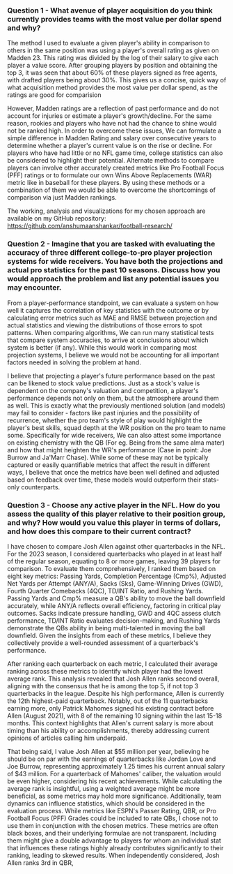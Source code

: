 ### Question 1 - What avenue of player acquisition do you think currently provides teams with the most value per dollar spend and why?
The method I used to evaluate a given player's ability in comparison to others in the same position was using a player's overall rating as given on Madden 23. This rating was divided by the log of their salary to give each player a value score. After grouping players by position and obtaining the top 3, it was seen that about 60% of these players signed as free agents, with drafted players being about 30%. This gives us a concise, quick way of what acquisition method provides the most value per dollar spend, as the ratings are good for comparision

However, Madden ratings are a reflection of past performance and do not account for injuries or estimate a player's growth/decline. For the same reason, rookies and players who have not had the chance to shine would not be ranked high. In order to overcome these issues, We can formulate a simple difference in Madden Rating and salary over consecutive years to determine whether a player's current value is on the rise or decline. For players who have had little or no NFL game time, college statistics can also be considered to highlight their potential. Alternate methods to compare players can involve other accurately created metrics like Pro Football Focus (PFF) ratings or to formulate our own Wins Above Replacements (WAR) metric like in baseball for these players. By using these methods or a combination of them we would be able to overcome the shortcomings of comparison via just Madden rankings.

The working, analysis and visualizations for my chosen approach are available on my GitHub repository: <a> https://github.com/anshumaanshankar/football-research/ </a>

### Question 2 - Imagine that you are tasked with evaluating the accuracy of three different college-to-pro player projection systems for wide receivers. You have both the projections and actual pro statistics for the past 10 seasons. Discuss how you would approach the problem and list any potential issues you may encounter. 

From a player-performance standpoint, we can evaluate a system on how well it captures the correlation of key statistics with the outcome or by calculating error metrics such as MAE and RMSE between projection and actual statistics and viewing the distributions of those errors to spot patterns. When comparing algorithms, We can run many statistical tests that compare system accuracies, to arrive at conclusions about which system is better (if any). While this would work in comparing most projection systems, I believe we would not be accounting for all important factors needed in solving the problem at hand. 

I believe that projecting a player's future performance based on the past can be likened to stock value predictions. Just as a stock's value is dependent on the company's valuation and competition, a player's performance depends not only on them, but the atmosphere around them as well. This is exactly what the previously mentioned solution (and models) may fail to consider - factors like past injuries and the possibility of recurrence, whether the pro team's style of play would highlight the player's best skills, squad depth at the WR position on the pro team to name some. Specifically for wide receivers, We can also attest some importance on existing chemistry with the QB (For eg. Being from the same alma mater) and how that might heighten the WR's performance (Case in point: Joe Burrow and Ja'Marr Chase). While some of these may not be typically captured or easily quantifiable metrics that affect the result in different ways, I believe that once the metrics have been well defined and adjusted based on feedback over time, these models would outperform their stats-only counterparts. 

### Question 3 - Choose any active player in the NFL. How do you assess the quality of this player relative to their position group, and why? How would you value this player in terms of dollars, and how does this compare to their current contract?

I have chosen to compare Josh Allen against other quarterbacks in the NFL. For the 2023 season, I considered quarterbacks who played in at least half of the regular season, equating to 8 or more games, leaving 39 players for comparison. To evaluate them comprehensively, I ranked them based on eight key metrics: Passing Yards, Completion Percentage (Cmp%), Adjusted Net Yards per Attempt (ANY/A), Sacks (Sks), Game-Winning Drives (GWD), Fourth Quarter Comebacks (4QC), TD/INT Ratio, and Rushing Yards. Passing Yards and Cmp% measure a QB's ability to move the ball downfield accurately, while ANY/A reflects overall efficiency, factoring in critical play outcomes. Sacks indicate pressure handling, GWD and 4QC assess clutch performance, TD/INT Ratio evaluates decision-making, and Rushing Yards demonstrate the QBs ability in being multi-talented in moving the ball downfield. Given the insights from each of these metrics, I believe they collectively provide a well-rounded assessment of a quarterback's performance. 

After ranking each quarterback on each metric, I calculated their average ranking across these metrics to identify which player had the lowest average rank. This analysis revealed that Josh Allen ranks second overall, aligning with the consensus that he is among the top 5, if not top 3 quarterbacks in the league. Despite his high performance, Allen is currently the 12th highest-paid quarterback. Notably, out of the 11 quarterbacks earning more, only Patrick Mahomes signed his existing contract before Allen (August 2021), with 8 of the remaining 10 signing within the last 15-18 months. This context highlights that Allen's current salary is more about timing than his ability or accomplishments, thereby addressing current opinions of articles calling him underpaid. 

That being said, I value Josh Allen at $55 million per year, believing he should be on par with the earnings of quarterbacks like Jordan Love and Joe Burrow, representing approximately 1.25 times his current annual salary of $43 million. For a quarterback of Mahomes' caliber, the valuation would be even higher, considering his recent achievements. While calculating the average rank is insightful, using a weighted average might be more beneficial, as some metrics may hold more significance. Additionally, team dynamics can influence statistics, which should be considered in the evaluation process. While metrics like ESPN's Passer Rating, QBR, or Pro Football Focus (PFF) Grades could be included to rate QBs, I chose not to use them in conjunction with the chosen metrics. These metrics are often black boxes, and their underlying formulae are not transparent. Including them might give a double advantage to players for whom an individual stat that influences these ratings highly already contributes significantly to their ranking, leading to skewed results. When independently considered, Josh Allen ranks 3rd in QBR,  




